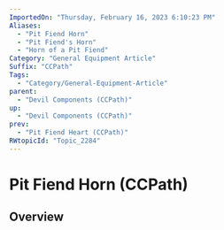 ```yaml
---
ImportedOn: "Thursday, February 16, 2023 6:10:23 PM"
Aliases:
  - "Pit Fiend Horn"
  - "Pit Fiend's Horn"
  - "Horn of a Pit Fiend"
Category: "General Equipment Article"
Suffix: "CCPath"
Tags:
  - "Category/General-Equipment-Article"
parent:
  - "Devil Components (CCPath)"
up:
  - "Devil Components (CCPath)"
prev:
  - "Pit Fiend Heart (CCPath)"
RWtopicId: "Topic_2284"
---
```

# Pit Fiend Horn (CCPath)
## Overview
